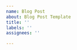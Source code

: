 ```yaml
---
name: Blog Post
about: Blog Post Template
title: ''
labels: ''
assignees: ''

---
```


<!-- 
date: Jan 01, 2024
description: 
-->
